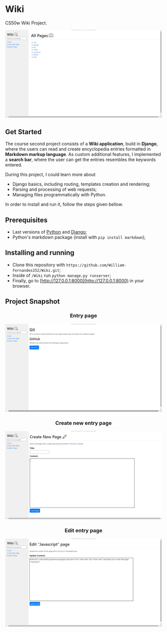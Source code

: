 # Wiki
CS50w Wiki Project.

![Home page](screenshots/main.jpg)

## Get Started
The course second project consists of a **Wiki application**, build in **Django**, where the users can read and create encyclopedia entries formatted in **Markdown markup language**. As custom additional features, I implemented a **search bar**, where the user can get the entries resembles the keywords entered.

During this project, I could learn more about
- Django basics, including routing, templates creation and rendering;
- Parsing and processing of web requests;
- Managing files programmatically with Python.

In order to install and run it, follow the steps given bellow.

## Prerequisites
- Last versions of [Python](https://www.python.org/) and [Django](https://www.djangoproject.com/);
- Python's markdown package (install with `pip install markdown`);

## Installing and running
- Clone this repository with `https://github.com/William-Fernandes252/Wiki.git`;
- Inside of `/Wiki` run `python manage.py runserver`;
- Finally, go to [http://127.0.0.1:8000](http://127.0.0.1:8000) in your browser.

## Project Snapshot

<h3 align="center">Entry page</h3>

![Entry page](/screenshots/entry.jpg)

<h3 align="center">Create new entry page</h3>

![Create new entry page](/screenshots/create.jpg)

<h3 align="center">Edit entry page</h3>

![Edit entry page](/screenshots/edit.jpeg)
